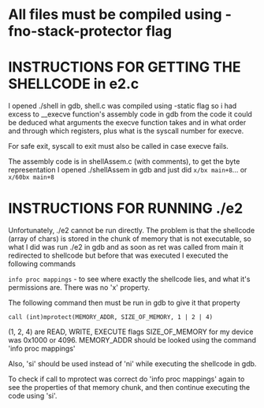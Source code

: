 # All files must be compiled using -fno-stack-protector flag


# INSTRUCTIONS FOR GETTING THE SHELLCODE in e2.c

I opened ./shell in gdb, shell.c was compiled using -static flag
so i had excess to __execve function's assembly code in gdb
from the code it could be deduced what arguments the execve function takes and
in what order and through which registers, plus what is the syscall number for execve.

For safe exit, syscall to exit must also be called in case execve fails.

The assembly code is in shellAssem.c (with comments), to get the byte representation I opened ./shellAssem in gdb and just did `x/bx main+8`...
or `x/60bx main+8`

# INSTRUCTIONS FOR RUNNING ./e2

Unfortunately, ./e2 cannot be run directly. The problem is that the shellcode (array of chars) is stored in the chunk of memory that is not executable, so what I did was run ./e2 in gdb and as soon as ret was called from main it redirected to shellcode but before that was executed I executed the following commands

`info proc mappings` - to see where exactly the shellcode lies, and what it's permissions are. There was no 'x' property.

The following command then must be run in gdb to give it that property

`call (int)mprotect(MEMORY_ADDR, SIZE_OF_MEMORY, 1 | 2 | 4)`

(1, 2, 4) are READ, WRITE, EXECUTE flags 
SIZE_OF_MEMORY for my device was 0x1000 or 4096.
MEMORY_ADDR should be looked using the command 'info proc mappings'

Also, 'si' should be used instead of 'ni' while executing the shellcode in gdb.

To check if call to mprotect was correct do 'info proc mappings' again to see the properties of that memory chunk, and then continue executing the code using 'si'.


